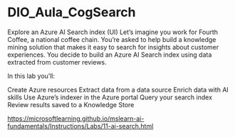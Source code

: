 # DIO_Aula_CogSearch

Explore an Azure AI Search index (UI)
Let’s imagine you work for Fourth Coffee, a national coffee chain. You’re asked to help build a knowledge mining solution that makes it easy to search for insights about customer experiences. You decide to build an Azure AI Search index using data extracted from customer reviews.

In this lab you’ll:

Create Azure resources
Extract data from a data source
Enrich data with AI skills
Use Azure’s indexer in the Azure portal
Query your search index
Review results saved to a Knowledge Store

https://microsoftlearning.github.io/mslearn-ai-fundamentals/Instructions/Labs/11-ai-search.html

